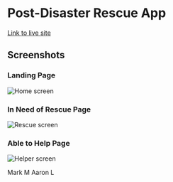 # Post-Disaster Rescue App
[Link to live site](https://disaster-app-frontend.herokuapp.com/)



## Screenshots
### Landing Page
![Home screen](https://i.imgur.com/tuTWfla.png)

### In Need of Rescue Page
![Rescue screen](https://i.imgur.com/sLXloO7.png)

### Able to Help Page
![Helper screen](https://i.imgur.com/nFYje2D.png)

Mark M 
Aaron L
